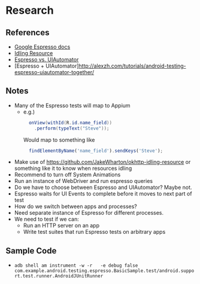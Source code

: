 # Research

## References

* [Google Espresso docs](https://google.github.io/android-testing-support-library/docs/espresso/)
* [Idling Resource](https://google.github.io/android-testing-support-library/docs/espresso/idling-resource/)
* [Espresso vs. UIAutomator](https://stackoverflow.com/questions/31076228/android-testing-uiautomator-vs-espresso)
* [Espresso + UIAutomator]http://alexzh.com/tutorials/android-testing-espresso-uiautomator-together/

## Notes

* Many of the Espresso tests will map to Appium
  * e.g.) 
    ```java
      onView(withId(R.id.name_field))
        .perform(typeText("Steve"));
    ```
     Would map to something like
     ```javascript
       findElementByName('name_field').sendKeys('Steve');
     ```
* Make use of https://github.com/JakeWharton/okhttp-idling-resource or something like it to know when resources idling
* Recommend to turn off System Animations
* Run an instance of WebDriver and run espresso queries
* Do we have to choose between Espresso and UIAutomator? Maybe not.
* Espresso waits for UI Events to complete before it moves to next part of test
* How do we switch between apps and processes?
* Need separate instance of Espresso for different processes.
* We need to test if we can:
  * Run an HTTP server on an app
  * Write test suites that run Espresso tests on arbitrary apps

## Sample Code

* `adb shell am instrument -w -r   -e debug false com.example.android.testing.espresso.BasicSample.test/android.support.test.runner.AndroidJUnitRunner`
